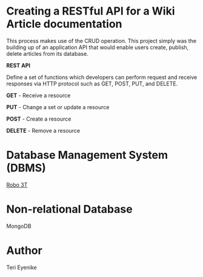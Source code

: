 # Creating a RESTful API for a Wiki Article documentation

This process makes use of the CRUD operation. This project simply was the building up of an application API that would enable users create, publish, delete articles from its database.

**REST API**

Define a set of functions which developers can perform request and receive responses via HTTP protocol such as GET, POST, PUT, and DELETE.

**GET** - Receive a resource

**PUT** - Change a set or update a resource

**POST** - Create a resource

**DELETE** - Remove a resource

# Database Management System (DBMS)

[Robo 3T](https://robomongo.org/download)


# Non-relational Database

MongoDB

# Author

Teri Eyenike

